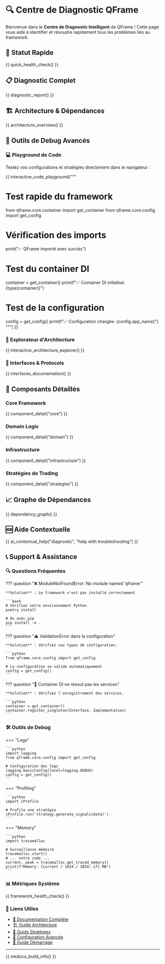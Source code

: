 # 🔍 Centre de Diagnostic QFrame

Bienvenue dans le **Centre de Diagnostic Intelligent** de QFrame ! Cette page vous aide à identifier et résoudre rapidement tous les problèmes liés au framework.

## 🚀 Statut Rapide

{{ quick_health_check() }}

## 📋 Diagnostic Complet

{{ diagnostic_report() }}

## 🏗️ Architecture & Dépendances

{{ architecture_overview() }}

## 🔧 Outils de Debug Avancés

### 💻 Playground de Code

Testez vos configurations et stratégies directement dans le navigateur :

{{ interactive_code_playground("""
# Test rapide du framework
from qframe.core.container import get_container
from qframe.core.config import get_config

# Vérification des imports
print("✅ QFrame importé avec succès")

# Test du container DI
container = get_container()
print(f"✅ Container DI initialisé: {type(container)}")

# Test de la configuration
config = get_config()
print(f"✅ Configuration chargée: {config.app_name}")
""") }}

### 🧭 Explorateur d'Architecture

{{ interactive_architecture_explorer() }}

### 🔌 Interfaces & Protocols

{{ interfaces_documentation() }}

## 🎯 Composants Détaillés

### Core Framework

{{ component_detail("core") }}

### Domain Logic

{{ component_detail("domain") }}

### Infrastructure

{{ component_detail("infrastructure") }}

### Stratégies de Trading

{{ component_detail("strategies") }}

## 📈 Graphe de Dépendances

{{ dependency_graph() }}

## 🆘 Aide Contextuelle

{{ ai_contextual_help("diagnostic", "help with troubleshooting") }}

## 📞 Support & Assistance

### 🔍 Questions Fréquentes

??? question "❌ ModuleNotFoundError: No module named 'qframe'"

    **Solution** : Le framework n'est pas installé correctement.

    ```bash
    # Vérifiez votre environnement Python
    poetry install

    # Ou avec pip
    pip install -e .
    ```

??? question "⚠️ ValidationError dans la configuration"

    **Solution** : Vérifiez vos types de configuration.

    ```python
    from qframe.core.config import get_config

    # La configuration se valide automatiquement
    config = get_config()
    ```

??? question "🔧 Container DI ne résout pas les services"

    **Solution** : Vérifiez l'enregistrement des services.

    ```python
    container = get_container()
    container.register_singleton(Interface, Implementation)
    ```

### 🛠️ Outils de Debug

=== "Logs"

    ```python
    import logging
    from qframe.core.config import get_config

    # Configuration des logs
    logging.basicConfig(level=logging.DEBUG)
    config = get_config()
    ```

=== "Profiling"

    ```python
    import cProfile

    # Profile une stratégie
    cProfile.run('strategy.generate_signals(data)')
    ```

=== "Memory"

    ```python
    import tracemalloc

    # Surveillance mémoire
    tracemalloc.start()
    # ... votre code ...
    current, peak = tracemalloc.get_traced_memory()
    print(f"Memory: {current / 1024 / 1024:.1f} MB")
    ```

### 📊 Métriques Système

{{ framework_health_check() }}

### 🔗 Liens Utiles

- [📖 Documentation Complète](/getting-started/installation/)
- [🏗️ Guide Architecture](/architecture/overview/)
- [🧠 Guide Stratégies](/strategies/)
- [🔧 Configuration Avancée](/architecture/configuration/)
- [🚀 Guide Démarrage](/getting-started/quickstart/)

---

{{ mkdocs_build_info() }}